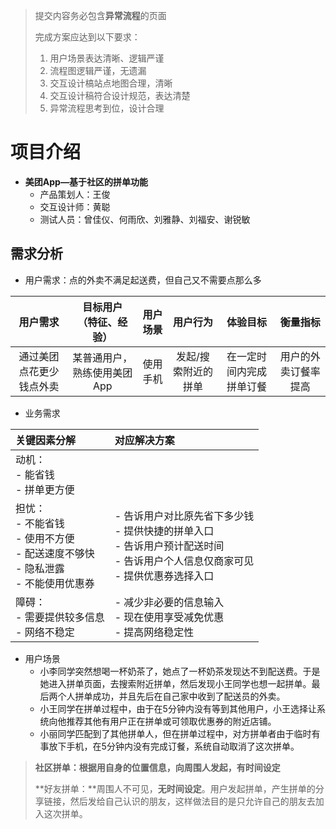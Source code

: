 > 提交内容务必包含**异常流程**的页面
>
> 完成方案应达到以下要求：
>
> 1. 用户场景表达清晰、逻辑严谨
> 2. 流程图逻辑严谨，无遗漏
> 3. 交互设计槁站点地图合理，清晰
> 4. 交互设计稿符合设计规范，表达清楚
> 5. 异常流程思考到位，设计合理

# 项目介绍

- **美团App—基于社区的拼单功能**
  - 产品策划人：王俊
  - 交互设计师：黄聪
  - 测试人员：曾佳仪、何雨欣、刘雅静、刘福安、谢锐敏



## 需求分析

- 用户需求：点的外卖不满足起送费，但自己又不需要点那么多

|         用户需求         |   目标用户 （特征、经验）   | 用户场景 |      用户行为       |         体验目标         |       衡量指标       |
| :----------------------: | :-------------------------: | :------: | :-----------------: | :----------------------: | :------------------: |
| 通过美团点花更少钱点外卖 | 某普通用户，熟练使用美团App | 使用手机 | 发起/搜索附近的拼单 | 在一定时间内完成拼单订餐 | 用户的外卖订餐率提高 |



- 业务需求

| 关键因素分解                                                 | 对应解决方案                                                 |
| :----------------------------------------------------------- | :----------------------------------------------------------- |
| 动机：<br/>- 能省钱<br/>- 拼单更方便                         |                                                              |
| 担忧：<br/>- 不能省钱<br/>- 使用不方便<br/>- 配送速度不够快<br/>- 隐私泄露<br/>- 不能使用优惠券 | - 告诉用户对比原先省下多少钱<br/>- 提供快捷的拼单入口<br/>- 告诉用户预计配送时间<br/>- 告诉用户个人信息仅商家可见<br/>- 提供优惠券选择入口 |
| 障碍：<br/>\- 需要提供较多信息<br/>\- 网络不稳定             | \- 减少非必要的信息输入<br/>\- 现在使用享受减免优惠<br/>\- 提高网络稳定性<br/> |

- 用户场景
  - 小李同学突然想喝一杯奶茶了，她点了一杯奶茶发现达不到配送费。于是她进入拼单页面，去搜索附近拼单，然后发现小王同学也想一起拼单。最后两个人拼单成功，并且先后在自己家中收到了配送员的外卖。
  - 小王同学在拼单过程中，由于在5分钟内没有等到其他用户，小王选择让系统向他推荐其他有用户正在拼单或可领取优惠券的附近店铺。
  - 小丽同学匹配到了其他拼单人，但在拼单过程中，对方拼单者由于临时有事放下手机，在5分钟内没有完成订餐，系统自动取消了这次拼单。

> **社区拼单：**根据用自身的位置信息，向周围人发起，有**时间设定**
>
> **好友拼单：**周围人不可见，**无时间设定**。用户发起拼单，产生拼单的分享链接，然后发给自己认识的朋友，这样做法目的是只允许自己的朋友去加入这次拼单。

